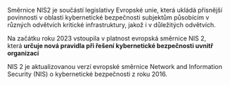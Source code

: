 Směrnice NIS2 je součástí legislativy Evropské unie, která ukládá přísnější povinnosti v oblasti kybernetické bezpečnosti subjektům působícím v různých odvětvích kritické infrastruktury, jakož i v důležitých odvětvích.

Na začátku roku 2023 vstoupila v platnost evropská směrnice NIS 2, která **určuje nová pravidla při řešení kybernetické bezpečnosti uvnitř organizací**

NIS 2 je aktualizovanou verzí evropské směrnice Network and Information Security (NIS) o kybernetické bezpečnosti z roku 2016.